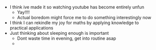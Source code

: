 - I think ive made it so watching youtube has become entirely unfun
	- Yay!!!!
	- Actual boredom might force me to do something interestingly now
- I think I can rekindle my joy for maths by applying knowledge to practical applications
- Just thinking about sleeping enough is important 
	- Dont waste time in evening, get into routine asap
	- 